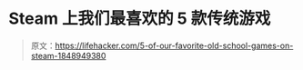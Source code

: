 # Steam 上我们最喜欢的 5 款传统游戏

> 原文：<https://lifehacker.com/5-of-our-favorite-old-school-games-on-steam-1848949380>